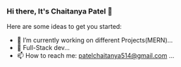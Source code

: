 ### Hi there, It's Chaitanya Patel 👋

Here are some ideas to get you started:

- 🔭 I’m currently working on different Projects(MERN)...
- 🌱 Full-Stack dev...
- 📫 How to reach me: patelchaitanya514@gmail.com ...
